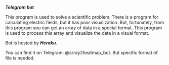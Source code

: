 ***Telegram bot***

This program is used to solve a scientific problem. There is a program for calculating electric fields, but it has poor visualization. But, fortunately, from this program you can get an array of data in a special format. This program is used to process this array and visualize the data in a visual format.

Bot is hosted by ***Heroku***.

You can find it on Telegram: @array2heatmap_bot. But specific format of file is needed.
